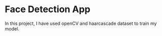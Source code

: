 # Face Detection App

In this project, I have used openCV and haarcascade dataset to train my model.
